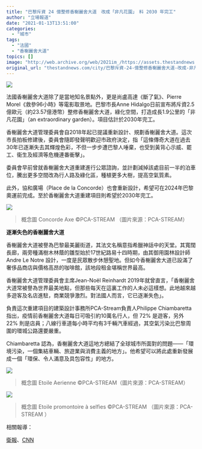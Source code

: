 ```yaml
---
title: "巴黎斥資 24 億整修香榭麗舍大道　改成「非凡花園」　料 2030 年完工"
author: "立場報道"
date: "2021-01-13T13:51:00"
categories:
  - "城市"
tags:
  - "法國"
  - "香榭麗舍大道"
topics: []
image: "http://web.archive.org/web/2021im_/https://assets.thestandnews.com/media/photos/20210113-25_fzGK7_j0CNEfJ.png"
original_url: "thestandnews.com/city/巴黎斥資-24-億整修香榭麗舍大道-改成-非凡花園-料-2030-年完工"
---
```

![](http://web.archive.org/web/2021im_/https://assets.thestandnews.com/media/photos/20210113-25_fzGK7_j0CNEfJ.png)

法國香榭麗舍大道除了是當地知名景點外，更是尚盧高達《斷了氣》、Pierre Morel《救參96小時》等電影取景地。巴黎市長Anne Hidalgo日前宣布將斥資2.5億歐元（約23.57億港幣）整修香榭麗舍大道，綠化空間，打造成長1.9公里的「非凡花園」（an extraordinary garden）。項目估計於2030年完工。

香榭麗舍大道管理委員會自2018年起已提議重新設計、規劃香榭麗舍大道。這次市長拍板修建後，委員會隨即發聲明歡迎市政府決定，指「這條傳奇大道在過去30年已逐漸失去其輝煌色彩，不但一步步遭巴黎人唾棄，也受到黃背心示威、罷工、衞生及經濟等危機連番衝擊」。

委員會早前曾就香榭麗舍大道重建進行公眾諮詢，並計劃減掉該處目前一半的泊車位，騰出更多空間改為行人路及綠化區，種植更多大樹，提高空氣質素。

此外，協和廣場（Place de la Concorde）也會重新設計，希望可在2024年巴黎奧運前完成。至於香榭麗舍大道重建項目則希望於2030年完工。

![](http://web.archive.org/web/2021im_/https://assets.thestandnews.com/media/photos/Concorde20Axe20C2A9PCA-STREAM_SXHWd_ITdRyts.jpg)
> 概念圖 Concorde Axe ©PCA-STREAM （圖片來源：PCA-STREAM）

**逐漸失色的香榭麗舍大道**

香榭麗舍大道被譽為巴黎最美麗街道，其法文名稱意指希臘神話中的天堂。其寬闊長廊，兩旁種滿樹木林蔭的雛型始於17世紀路易十四時期，由其御用園林設計師Andre Le Notre 設計，一度是民眾散步休憩聖地。但如今香榭麗舍大道已設滿了奢侈品商店與價格高昂的咖啡館，該地段租金堪稱世界最高。

香榭麗舍大道管理委員會主席Jean-Noël Reinhardt 2019年就曾直言，「香榭麗舍大道常被譽為世界最美地點，但那些每天在這裏工作的人未必這樣想。此地越來越多遊客及名店進駐，商業競爭激烈。對法國人而言，它已逐漸失色」。

負責這次重建項目的建築設計事務所PCA-Stream負責人Philippe Chiambaretta指出，疫情前香榭麗舍大道每日可吸引約10萬名行人，但 72% 是遊客，另外 22% 則是店員；八線行車道每小時平均有3千輛汽車經過，其空氣污染比巴黎周圍的環城公路還要嚴重。

Chiambaretta 認為，香榭麗舍大道這地方總結了全球城市所面對的問題——「環境污染，一個集結車輛、旅遊業與消費主義的地方」。他希望可以將此處重新發展成一個「環保、令人滿意及具包容性」的地方。

![](http://web.archive.org/web/2021im_/https://assets.thestandnews.com/media/photos/Etoile20Aerienne20C2A9PCA-STREAM_0WKLG_jBKlJwc.jpg)
> 概念圖 Etoile Aerienne ©PCA-STREAM（圖片來源：PCA-STREAM）

![](http://web.archive.org/web/2021im_/https://assets.thestandnews.com/media/photos/Etoile20promontoire20aCC8020selfies20C2A9PCA-STREAM_h6QFZ_lviZf0x.jpg)
> 概念圖 Etoile promontoire à selfies ©PCA-STREAM （圖片來源：PCA-STREAM ）

相關報導：

[衛報](http://web.archive.org/web/20211229092412/https://www.theguardian.com/world/2021/jan/10/paris-approves-plan-to-turn-champs-elysees-into-extraordinary-garden-anne-hidalgo)、[CNN](http://web.archive.org/web/20211229092412/https://edition.cnn.com/travel/article/paris-champs-elysee-project-scli-intl/index.html)